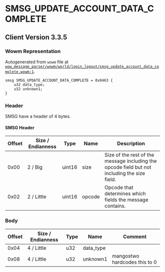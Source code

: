 # SMSG_UPDATE_ACCOUNT_DATA_COMPLETE

## Client Version 3.3.5

### Wowm Representation

Autogenerated from `wowm` file at [`wow_message_parser/wowm/world/login_logout/smsg_update_account_data_complete.wowm:1`](https://github.com/gtker/wow_messages/tree/main/wow_message_parser/wowm/world/login_logout/smsg_update_account_data_complete.wowm#L1).
```rust,ignore
smsg SMSG_UPDATE_ACCOUNT_DATA_COMPLETE = 0x0463 {
    u32 data_type;
    u32 unknown1;
}
```
### Header

SMSG have a header of 4 bytes.

#### SMSG Header

| Offset | Size / Endianness | Type   | Name   | Description |
| ------ | ----------------- | ------ | ------ | ----------- |
| 0x00   | 2 / Big           | uint16 | size   | Size of the rest of the message including the opcode field but not including the size field.|
| 0x02   | 2 / Little        | uint16 | opcode | Opcode that determines which fields the message contains.|

### Body

| Offset | Size / Endianness | Type | Name | Comment |
| ------ | ----------------- | ---- | ---- | ------- |
| 0x04 | 4 / Little | u32 | data_type |  |
| 0x08 | 4 / Little | u32 | unknown1 | mangostwo hardcodes this to 0 |

